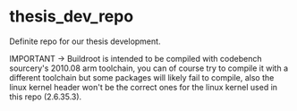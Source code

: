 thesis_dev_repo
===============

Definite repo for our thesis development. 

IMPORTANT
-> Buildroot is intended to be compiled with codebench sourcery's 2010.08 arm toolchain, you can of course try to compile it with a different toolchain but some packages will likely fail to compile, also the linux kernel header won't be the correct ones for the linux kernel used in this repo (2.6.35.3).
